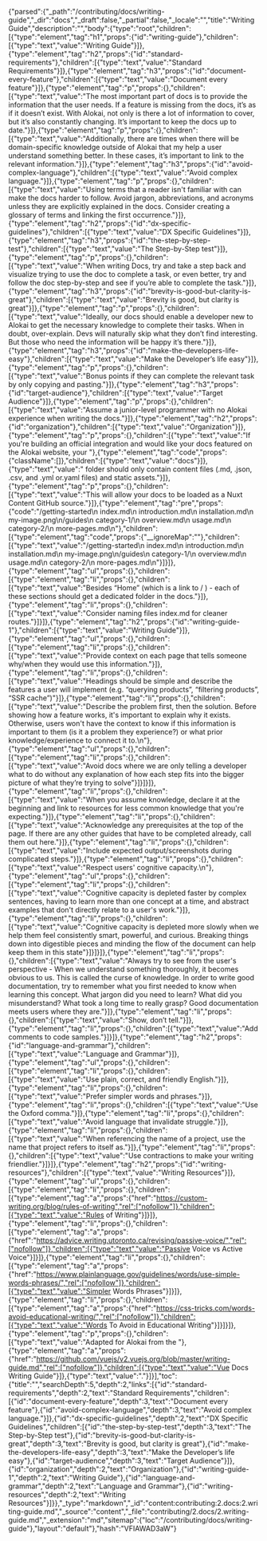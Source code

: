 {"parsed":{"_path":"/contributing/docs/writing-guide","_dir":"docs","_draft":false,"_partial":false,"_locale":"","title":"Writing Guide","description":"","body":{"type":"root","children":[{"type":"element","tag":"h1","props":{"id":"writing-guide"},"children":[{"type":"text","value":"Writing Guide"}]},{"type":"element","tag":"h2","props":{"id":"standard-requirements"},"children":[{"type":"text","value":"Standard Requirements"}]},{"type":"element","tag":"h3","props":{"id":"document-every-feature"},"children":[{"type":"text","value":"Document every feature"}]},{"type":"element","tag":"p","props":{},"children":[{"type":"text","value":"The most important part of docs is to provide the information that the user needs. If a feature is missing from the docs, it’s as if it doesn’t exist. With Alokai, not only is there a lot of information to cover, but it’s also constantly changing. It’s important to keep the docs up to date."}]},{"type":"element","tag":"p","props":{},"children":[{"type":"text","value":"Additionally, there are times when there will be domain-specific knowledge outside of Alokai that my help a user understand something better. In these cases, it’s important to link to the relevant information."}]},{"type":"element","tag":"h3","props":{"id":"avoid-complex-language"},"children":[{"type":"text","value":"Avoid complex language."}]},{"type":"element","tag":"p","props":{},"children":[{"type":"text","value":"Using terms that a reader isn't familiar with can make the docs harder to follow. Avoid jargon, abbreviations, and acronyms unless they are explicitly explained in the docs. Consider creating a glossary of terms and linking the first occurrence."}]},{"type":"element","tag":"h2","props":{"id":"dx-specific-guidelines"},"children":[{"type":"text","value":"DX Specific Guidelines"}]},{"type":"element","tag":"h3","props":{"id":"the-step-by-step-test"},"children":[{"type":"text","value":"The Step-by-Step test"}]},{"type":"element","tag":"p","props":{},"children":[{"type":"text","value":"When writing Docs, try and take a step back and visualize trying to use the doc to complete a task, or even better, try and follow the doc step-by-step and see if you’re able to complete the task."}]},{"type":"element","tag":"h3","props":{"id":"brevity-is-good-but-clarity-is-great"},"children":[{"type":"text","value":"Brevity is good, but clarity is great"}]},{"type":"element","tag":"p","props":{},"children":[{"type":"text","value":"Ideally, our docs should enable a developer new to Alokai to get the necessary knowledge to complete their tasks. When in doubt, over-explain. Devs will naturally skip what they don’t find interesting. But those who need the information will be happy it’s there."}]},{"type":"element","tag":"h3","props":{"id":"make-the-developers-life-easy"},"children":[{"type":"text","value":"Make the Developer’s life easy"}]},{"type":"element","tag":"p","props":{},"children":[{"type":"text","value":"Bonus points if they can complete the relevant task by only copying and pasting."}]},{"type":"element","tag":"h3","props":{"id":"target-audience"},"children":[{"type":"text","value":"Target Audience"}]},{"type":"element","tag":"p","props":{},"children":[{"type":"text","value":"Assume a junior-level programmer with no Alokai experience when writing the docs."}]},{"type":"element","tag":"h2","props":{"id":"organization"},"children":[{"type":"text","value":"Organization"}]},{"type":"element","tag":"p","props":{},"children":[{"type":"text","value":"If you're building an official integration and would like your docs featured on the Alokai website, your "},{"type":"element","tag":"code","props":{"className":[]},"children":[{"type":"text","value":"docs"}]},{"type":"text","value":" folder should only contain content files (.md, .json, .csv, and .yml or.yaml files) and static assets."}]},{"type":"element","tag":"p","props":{},"children":[{"type":"text","value":"This will allow your docs to be loaded as a Nuxt Content GitHub source."}]},{"type":"element","tag":"pre","props":{"code":"/getting-started\n    index.md\n    introduction.md\n    installation.md\n  my-image.png\n/guides\n    category-1/\n        overview.md\n        usage.md\n    category-2/\n        more-pages.md\n"},"children":[{"type":"element","tag":"code","props":{"__ignoreMap":""},"children":[{"type":"text","value":"/getting-started\n    index.md\n    introduction.md\n    installation.md\n  my-image.png\n/guides\n    category-1/\n        overview.md\n        usage.md\n    category-2/\n        more-pages.md\n"}]}]},{"type":"element","tag":"ul","props":{},"children":[{"type":"element","tag":"li","props":{},"children":[{"type":"text","value":"Besides “Home” (which is a link to / ) - each of these sections should get a dedicated folder in the docs."}]},{"type":"element","tag":"li","props":{},"children":[{"type":"text","value":"Consider naming files index.md for cleaner routes."}]}]},{"type":"element","tag":"h2","props":{"id":"writing-guide-1"},"children":[{"type":"text","value":"Writing Guide"}]},{"type":"element","tag":"ul","props":{},"children":[{"type":"element","tag":"li","props":{},"children":[{"type":"text","value":"Provide context on each page that tells someone why/when they would use this information."}]},{"type":"element","tag":"li","props":{},"children":[{"type":"text","value":"Headings should be simple and describe the features a user will implement (e.g. “querying products”, “filtering products”, “SSR cache”)"}]},{"type":"element","tag":"li","props":{},"children":[{"type":"text","value":"Describe the problem first, then the solution.  Before showing how a feature works, it's important to explain why it exists. Otherwise, users won't have the context to know if this information is important to them (is it a problem they experience?) or what prior knowledge/experience to connect it to.\n"},{"type":"element","tag":"ul","props":{},"children":[{"type":"element","tag":"li","props":{},"children":[{"type":"text","value":"Avoid docs where we are only telling a developer what to do without any explanation of how each step fits into the bigger picture of what they’re trying to solve"}]}]}]},{"type":"element","tag":"li","props":{},"children":[{"type":"text","value":"When you assume knowledge, declare it at the beginning and link to resources for less common knowledge that you're expecting."}]},{"type":"element","tag":"li","props":{},"children":[{"type":"text","value":"Acknowledge any prerequisites at the top of the page. If there are any other guides that have to be completed already, call them out here."}]},{"type":"element","tag":"li","props":{},"children":[{"type":"text","value":"Include expected output/screenshots during complicated steps."}]},{"type":"element","tag":"li","props":{},"children":[{"type":"text","value":"Respect users' cognitive capacity.\n"},{"type":"element","tag":"ul","props":{},"children":[{"type":"element","tag":"li","props":{},"children":[{"type":"text","value":"Cognitive capacity is depleted faster by complex sentences, having to learn more than one concept at a time, and abstract examples that don't directly relate to a user's work."}]},{"type":"element","tag":"li","props":{},"children":[{"type":"text","value":"Cognitive capacity is depleted more slowly when we help them feel consistently smart, powerful, and curious. Breaking things down into digestible pieces and minding the flow of the document can help keep them in this state"}]}]}]},{"type":"element","tag":"li","props":{},"children":[{"type":"text","value":"Always try to see from the user's perspective - When we understand something thoroughly, it becomes obvious to us. This is called the curse of knowledge. In order to write good documentation, try to remember what you first needed to know when learning this concept. What jargon did you need to learn? What did you misunderstand? What took a long time to really grasp? Good documentation meets users where they are."}]},{"type":"element","tag":"li","props":{},"children":[{"type":"text","value":"Show, don’t tell."}]},{"type":"element","tag":"li","props":{},"children":[{"type":"text","value":"Add comments to code samples."}]}]},{"type":"element","tag":"h2","props":{"id":"language-and-grammar"},"children":[{"type":"text","value":"Language and Grammar"}]},{"type":"element","tag":"ul","props":{},"children":[{"type":"element","tag":"li","props":{},"children":[{"type":"text","value":"Use plain, correct, and friendly English."}]},{"type":"element","tag":"li","props":{},"children":[{"type":"text","value":"Prefer simpler words and phrases."}]},{"type":"element","tag":"li","props":{},"children":[{"type":"text","value":"Use the Oxford comma."}]},{"type":"element","tag":"li","props":{},"children":[{"type":"text","value":"Avoid language that invalidate struggle."}]},{"type":"element","tag":"li","props":{},"children":[{"type":"text","value":"When referencing the name of a project, use the name that project refers to itself as."}]},{"type":"element","tag":"li","props":{},"children":[{"type":"text","value":"Use contractions to make your writing friendlier."}]}]},{"type":"element","tag":"h2","props":{"id":"writing-resources"},"children":[{"type":"text","value":"Writing Resources"}]},{"type":"element","tag":"ul","props":{},"children":[{"type":"element","tag":"li","props":{},"children":[{"type":"element","tag":"a","props":{"href":"https://custom-writing.org/blog/rules-of-writing","rel":["nofollow"]},"children":[{"type":"text","value":"Rules of Writing"}]}]},{"type":"element","tag":"li","props":{},"children":[{"type":"element","tag":"a","props":{"href":"https://advice.writing.utoronto.ca/revising/passive-voice/","rel":["nofollow"]},"children":[{"type":"text","value":"Passive Voice vs Active Voice"}]}]},{"type":"element","tag":"li","props":{},"children":[{"type":"element","tag":"a","props":{"href":"https://www.plainlanguage.gov/guidelines/words/use-simple-words-phrases/","rel":["nofollow"]},"children":[{"type":"text","value":"Simpler Words Phrases"}]}]},{"type":"element","tag":"li","props":{},"children":[{"type":"element","tag":"a","props":{"href":"https://css-tricks.com/words-avoid-educational-writing/","rel":["nofollow"]},"children":[{"type":"text","value":"Words To Avoid in Educational Writing"}]}]}]},{"type":"element","tag":"p","props":{},"children":[{"type":"text","value":"Adapted for Alokai from the "},{"type":"element","tag":"a","props":{"href":"https://github.com/vuejs/v2.vuejs.org/blob/master/writing-guide.md","rel":["nofollow"]},"children":[{"type":"text","value":"Vue Docs Writing Guide"}]},{"type":"text","value":"."}]}],"toc":{"title":"","searchDepth":5,"depth":2,"links":[{"id":"standard-requirements","depth":2,"text":"Standard Requirements","children":[{"id":"document-every-feature","depth":3,"text":"Document every feature"},{"id":"avoid-complex-language","depth":3,"text":"Avoid complex language."}]},{"id":"dx-specific-guidelines","depth":2,"text":"DX Specific Guidelines","children":[{"id":"the-step-by-step-test","depth":3,"text":"The Step-by-Step test"},{"id":"brevity-is-good-but-clarity-is-great","depth":3,"text":"Brevity is good, but clarity is great"},{"id":"make-the-developers-life-easy","depth":3,"text":"Make the Developer’s life easy"},{"id":"target-audience","depth":3,"text":"Target Audience"}]},{"id":"organization","depth":2,"text":"Organization"},{"id":"writing-guide-1","depth":2,"text":"Writing Guide"},{"id":"language-and-grammar","depth":2,"text":"Language and Grammar"},{"id":"writing-resources","depth":2,"text":"Writing Resources"}]}},"_type":"markdown","_id":"content:contributing:2.docs:2.writing-guide.md","_source":"content","_file":"contributing/2.docs/2.writing-guide.md","_extension":"md","sitemap":{"loc":"/contributing/docs/writing-guide"},"layout":"default"},"hash":"VFIAWAD3aW"}